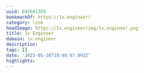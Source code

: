 ```yaml
---
uuid: 645601359
bookmarkOf: https://1x.engineer/
category: link
headImage: https://1x.engineer/img/1x.engineer.png
title: 1x Engineer
domain: 1x.engineer
description:
tags: []
date: '2023-01-26T19:48:47.992Z'
highlights:
---
```




